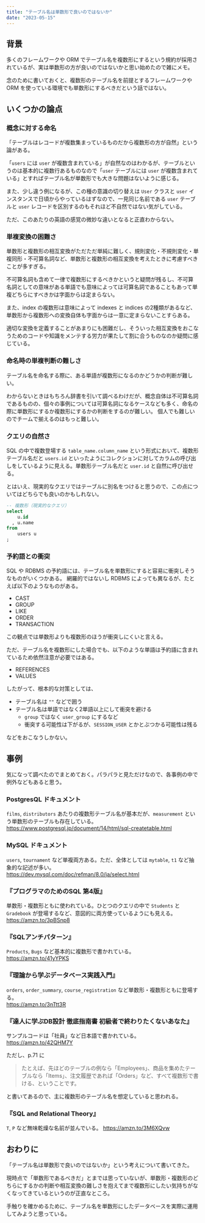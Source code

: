 ```yaml
---
title: "テーブル名は単数形で良いのではないか"
date: "2023-05-15"
---
```


## 背景

多くのフレームワークや ORM でテーブル名を複数形にするという規約が採用されているが、実は単数形の方が良いのではないかと思い始めたので雑にメモ。

念のために書いておくと、複数形のテーブル名を前提とするフレームワークや ORM を使っている環境でも単数形にするべきだという話ではない。

## いくつかの論点

### 概念に対する命名

「テーブルはレコードが複数集まっているものだから複数形の方が自然」という論がある。

「`users` には `user` が複数含まれている」が自然なのはわかるが、テーブルというのは基本的に複数行あるものなので「`user` テーブルには `user`
が複数含まれている」とすればテーブル名が単数形でも大きな問題はないように感じる。

また、少し違う例になるが、この種の意識の切り替えは `User` クラスと `user` インスタンスで日頃からやっているはずなので、一見同じ名前である `user` テーブルと `user`
レコードを区別するのもそれほど不自然ではない気がしている。

ただ、このあたりの英語の感覚の微妙な違いとなると正直わからない。

### 単複変換の困難さ

単数形と複数形の相互変換がただただ単純に難しく、規則変化・不規則変化・単複同形・不可算名詞など、単数形と複数形の相互変換を考えたときに考慮すべきことが多すぎる。

不可算名詞も含めて一律で複数形にするべきかというと疑問が残るし、不可算名詞としての意味がある単語でも意味によっては可算名詞であることもあって単複どちらにすべきかは字面からは定まらない。

また、index の複数形は意味によって indexes と indices の2種類があるなど、単数形から複数形への変換自体も字面からは一意に定まらないことすらある。

適切な変換を定義することがあまりにも困難だし、そういった相互変換をおこなうためのコードや知識をメンテする労力が果たして割に合うものなのか疑問に感じている。

### 命名時の単複判断の難しさ

テーブル名を命名する際に、ある単語が複数形になるのかどうかの判断が難しい。

わからないときはもちろん辞書を引いて調べるわけだが、概念自体は不可算名詞であるものの、個々の事例については可算名詞になるケースなども多く、命名の際に単数形にするか複数形にするかの判断をするのが難しい。
個人でも難しいのでチームで揃えるのはもっと難しい。

### クエリの自然さ

SQL の中で複数登場する `table_name.column_name` という形式において、複数形テーブル名だと `users.id`
といったようにコレクションに対してカラムの呼び出しをしているように見える。単数形テーブル名だと `user.id` と自然に呼び出せる。

とはいえ、現実的なクエリではテーブルに別名をつけると思うので、この点についてはどちらでも良いのかもしれない。

```sql
-- 複数形（現実的なクエリ）
select
    u.id
  , u.name
from
    users u
;
```

### 予約語との衝突

SQL や RDBMS の予約語には、テーブル名を単数形にすると容易に衝突しそうなものがいくつかある。
網羅的ではないし RDBMS によっても異なるが、たとえば以下のようなものがある。

- CAST
- GROUP
- LIKE
- ORDER
- TRANSACTION

この観点では単数形よりも複数形のほうが衝突しにくいと言える。

ただ、テーブル名を複数形にした場合でも、以下のような単語は予約語に含まれているため依然注意が必要ではある。

- REFERENCES
- VALUES

したがって、根本的な対策としては、

- テーブル名は `""` などで囲う
- テーブル名は単語ではなく2単語以上にして衝突を避ける
    - `group` ではなく `user_group` にするなど
    - 衝突する可能性は下がるが、`SESSION_USER` とかとぶつかる可能性は残る

などをおこなうしかない。

## 事例

気になって調べたのでまとめておく。パラパラと見ただけなので、各事例の中で例外などもあると思う。

### PostgresQL ドキュメント

`films`, `distributors` あたりの複数形テーブル名が基本だが、`measurement` という単数形のテーブルも存在している。<br>
https://www.postgresql.jp/document/14/html/sql-createtable.html

### MySQL ドキュメント

`users`, `tournament` など単複両方ある。ただ、全体としては `mytable`, `t1` など抽象的な記述が多い。<br>
https://dev.mysql.com/doc/refman/8.0/ja/select.html

### 『プログラマのためのSQL 第4版』

単数形・複数形ともに使われている。ひとつのクエリの中で `Students` と `Gradebook` が登場するなど、意図的に両方使っているようにも見える。<br>
https://amzn.to/3pBSnp8

### 『SQLアンチパターン』

`Products`, `Bugs` など基本的に複数形で書かれている。<br>
https://amzn.to/41yYPKS

### 『理論から学ぶデータベース実践入門』

`orders`, `order_summary`, `course_registration` など単数形・複数形ともに登場する。<br>
https://amzn.to/3nTtt3R

### 『達人に学ぶDB設計 徹底指南書 初級者で終わりたくないあなた』

サンプルコードは「社員」など日本語で書かれている。<br>
https://amzn.to/42QHM7Y

ただし、p.71 に

> たとえば、先ほどのテーブルの例なら「Employees」、商品を集めたテーブルなら「Items」、注文履歴であれば「Orders」など、すべて複数形で書ける、ということです。

と書いてあるので、主に複数形のテーブル名を想定していると思われる。

### 『SQL and Relational Theory』

`T`, `P` など無味乾燥な名前が並んでいる。
https://amzn.to/3M6XQvw

## おわりに

「テーブル名は単数形で良いのではないか」という考えについて書いてきた。

現時点で「単数形であるべきだ」とまでは思っていないが、単数形・複数形のどちらにするかの判断や相互変換の難しさを抱えてまで複数形にしたい気持ちがなくなってきているというのが正直なところ。

手触りを確かめるために、テーブル名を単数形にしたデータベースを実際に運用してみようと思っている。
